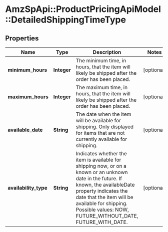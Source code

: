 # AmzSpApi::ProductPricingApiModel::DetailedShippingTimeType

## Properties
Name | Type | Description | Notes
------------ | ------------- | ------------- | -------------
**minimum_hours** | **Integer** | The minimum time, in hours, that the item will likely be shipped after the order has been placed. | [optional] 
**maximum_hours** | **Integer** | The maximum time, in hours, that the item will likely be shipped after the order has been placed. | [optional] 
**available_date** | **String** | The date when the item will be available for shipping. Only displayed for items that are not currently available for shipping. | [optional] 
**availability_type** | **String** | Indicates whether the item is available for shipping now, or on a known or an unknown date in the future. If known, the availableDate property indicates the date that the item will be available for shipping. Possible values: NOW, FUTURE_WITHOUT_DATE, FUTURE_WITH_DATE. | [optional] 


